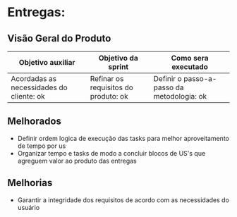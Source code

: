 # Entregas:

## Visão Geral do Produto

Objetivo auxiliar | Objetivo da sprint | Como sera executado
----------------- | ------------------ | -------------------
Acordadas as necessidades do cliente: ok | Refinar os requisitos do produto: ok | Definir o passo-a-passo da metodologia: ok 
                 
## Melhorados

- Definir ordem logica de execução das tasks para melhor aproveitamento de tempo por us 
- Organizar tempo e tasks de modo a concluir blocos de US's que agreguem valor ao produto das entregas


## Melhorias

- Garantir a integridade dos requisitos de acordo com as necessidades do usuário